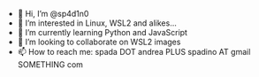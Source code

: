 - 👋 Hi, I’m @sp4d1n0
- 👀 I’m interested in Linux, WSL2 and alikes...
- 🌱 I’m currently learning Python and JavaScript
- 💞️ I’m looking to collaborate on WSL2 images
- 📫 How to reach me: spada DOT andrea PLUS spadino AT gmail SOMETHING com

<!---
sp4d1n0/sp4d1n0 is a ✨ special ✨ repository because its `README.md` (this file) appears on your GitHub profile.
You can click the Preview link to take a look at your changes.
--->
